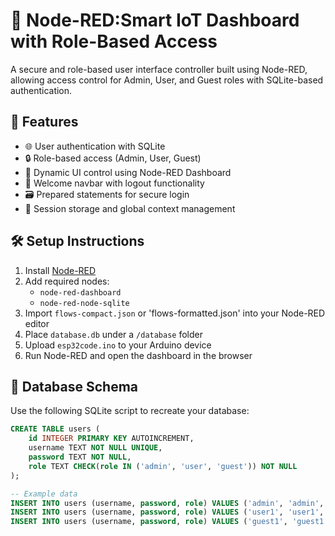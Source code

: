 # 🔧 Node-RED:Smart IoT Dashboard with Role-Based Access

A secure and role-based user interface controller built using Node-RED, allowing access control for Admin, User, and Guest roles with SQLite-based authentication.

## 🚀 Features

- 🌐 User authentication with SQLite
- 🔒 Role-based access (Admin, User, Guest)
- 🧩 Dynamic UI control using Node-RED Dashboard
- 👋 Welcome navbar with logout functionality
- 🗃️ Prepared statements for secure login
- 🔄 Session storage and global context management


## 🛠️ Setup Instructions

1. Install [Node-RED](https://nodered.org/docs/getting-started/local)
2. Add required nodes:
   - `node-red-dashboard`
   - `node-red-node-sqlite`
3. Import `flows-compact.json` or 'flows-formatted.json' into your Node-RED editor
4. Place `database.db` under a `/database` folder
5. Upload `esp32code.ino` to your Arduino device
6. Run Node-RED and open the dashboard in the browser

## 💾 Database Schema

Use the following SQLite script to recreate your database:

```sql
CREATE TABLE users (
    id INTEGER PRIMARY KEY AUTOINCREMENT,
    username TEXT NOT NULL UNIQUE,
    password TEXT NOT NULL,
    role TEXT CHECK(role IN ('admin', 'user', 'guest')) NOT NULL
);

-- Example data
INSERT INTO users (username, password, role) VALUES ('admin', 'admin', 'admin');
INSERT INTO users (username, password, role) VALUES ('user1', 'user1', 'user');
INSERT INTO users (username, password, role) VALUES ('guest1', 'guest1', 'guest');
